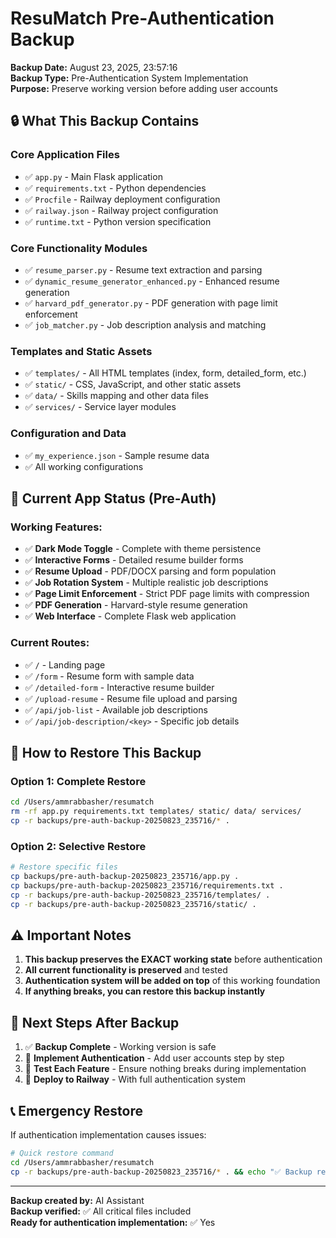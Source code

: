 # ResuMatch Pre-Authentication Backup

**Backup Date:** August 23, 2025, 23:57:16  
**Backup Type:** Pre-Authentication System Implementation  
**Purpose:** Preserve working version before adding user accounts

## 🔒 **What This Backup Contains**

### **Core Application Files**
- ✅ `app.py` - Main Flask application
- ✅ `requirements.txt` - Python dependencies
- ✅ `Procfile` - Railway deployment configuration
- ✅ `railway.json` - Railway project configuration
- ✅ `runtime.txt` - Python version specification

### **Core Functionality Modules**
- ✅ `resume_parser.py` - Resume text extraction and parsing
- ✅ `dynamic_resume_generator_enhanced.py` - Enhanced resume generation
- ✅ `harvard_pdf_generator.py` - PDF generation with page limit enforcement
- ✅ `job_matcher.py` - Job description analysis and matching

### **Templates and Static Assets**
- ✅ `templates/` - All HTML templates (index, form, detailed_form, etc.)
- ✅ `static/` - CSS, JavaScript, and other static assets
- ✅ `data/` - Skills mapping and other data files
- ✅ `services/` - Service layer modules

### **Configuration and Data**
- ✅ `my_experience.json` - Sample resume data
- ✅ All working configurations

## 🚀 **Current App Status (Pre-Auth)**

### **Working Features:**
- ✅ **Dark Mode Toggle** - Complete with theme persistence
- ✅ **Interactive Forms** - Detailed resume builder forms
- ✅ **Resume Upload** - PDF/DOCX parsing and form population
- ✅ **Job Rotation System** - Multiple realistic job descriptions
- ✅ **Page Limit Enforcement** - Strict PDF page limits with compression
- ✅ **PDF Generation** - Harvard-style resume generation
- ✅ **Web Interface** - Complete Flask web application

### **Current Routes:**
- ✅ `/` - Landing page
- ✅ `/form` - Resume form with sample data
- ✅ `/detailed-form` - Interactive resume builder
- ✅ `/upload-resume` - Resume file upload and parsing
- ✅ `/api/job-list` - Available job descriptions
- ✅ `/api/job-description/<key>` - Specific job details

## 🔄 **How to Restore This Backup**

### **Option 1: Complete Restore**
```bash
cd /Users/ammrabbasher/resumatch
rm -rf app.py requirements.txt templates/ static/ data/ services/
cp -r backups/pre-auth-backup-20250823_235716/* .
```

### **Option 2: Selective Restore**
```bash
# Restore specific files
cp backups/pre-auth-backup-20250823_235716/app.py .
cp backups/pre-auth-backup-20250823_235716/requirements.txt .
cp -r backups/pre-auth-backup-20250823_235716/templates/ .
cp -r backups/pre-auth-backup-20250823_235716/static/ .
```

## ⚠️ **Important Notes**

1. **This backup preserves the EXACT working state** before authentication
2. **All current functionality is preserved** and tested
3. **Authentication system will be added on top** of this working foundation
4. **If anything breaks, you can restore this backup instantly**

## 🎯 **Next Steps After Backup**

1. ✅ **Backup Complete** - Working version is safe
2. 🔄 **Implement Authentication** - Add user accounts step by step
3. 🧪 **Test Each Feature** - Ensure nothing breaks during implementation
4. 🚀 **Deploy to Railway** - With full authentication system

## 📞 **Emergency Restore**

If authentication implementation causes issues:

```bash
# Quick restore command
cd /Users/ammrabbasher/resumatch
cp -r backups/pre-auth-backup-20250823_235716/* . && echo "✅ Backup restored successfully!"
```

---

**Backup created by:** AI Assistant  
**Backup verified:** ✅ All critical files included  
**Ready for authentication implementation:** ✅ Yes
